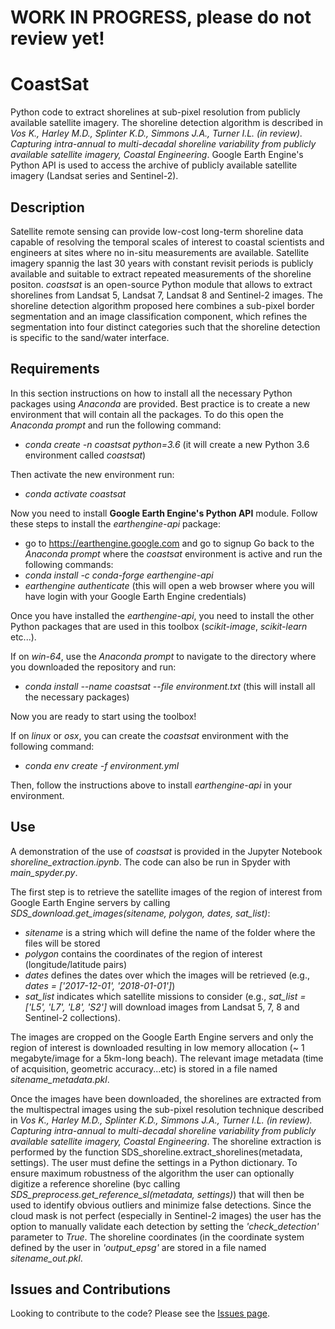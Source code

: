 # WORK IN PROGRESS, please do not review yet!

# CoastSat

Python code to extract shorelines at sub-pixel resolution from publicly available satellite imagery. The shoreline detection algorithm is described in *Vos K., Harley M.D., Splinter K.D., Simmons J.A., Turner I.L. (in review). Capturing intra-annual to multi-decadal shoreline variability from publicly available satellite imagery, Coastal Engineering*. Google Earth Engine's Python API is used to access the archive of publicly available satellite imagery (Landsat series and Sentinel-2).

## Description

Satellite remote sensing can provide low-cost long-term shoreline data capable of resolving the temporal scales of interest to coastal scientists and engineers at sites where no in-situ measurements are available. Satellite imagery spannig the last 30 years with constant revisit periods is publicly available and suitable to extract repeated measurements of the shoreline positon.
*coastsat* is an open-source Python module that allows to extract shorelines from Landsat 5, Landsat 7, Landsat 8 and Sentinel-2 images.
The shoreline detection algorithm proposed here combines a sub-pixel border segmentation and an image classification component, which refines the segmentation into four distinct categories such that the shoreline detection is specific to the sand/water interface.

## Requirements

In this section instructions on how to install all the necessary Python packages using *Anaconda* are provided.
Best practice is to create a new environment that will contain all the packages. To do this open the *Anaconda prompt* and run the following command: 
- *conda create -n coastsat python=3.6* (it will create a new Python 3.6 environment called *coastsat*)

Then activate the new environment run:
- *conda activate coastsat*

Now you need to install **Google Earth Engine's Python API** module.
Follow these steps to install the *earthengine-api* package:
- go to https://earthengine.google.com and go to signup
Go back to the *Anaconda prompt* where the *coastsat* environment is active and run the following commands:
- *conda install -c conda-forge earthengine-api*
- *earthengine authenticate* (this will open a web browser where you will have login with your Google Earth Engine credentials)

Once you have installed the *earthengine-api*, you need to install the other Python packages that are used in this toolbox (*scikit-image*, *scikit-learn* etc...). 

If on *win-64*, use the *Anaconda prompt* to navigate to the directory where you downloaded the repository and run:
- *conda install --name coastsat --file environment.txt* (this will install all the necessary packages)

Now you are ready to start using the toolbox!

If on *linux* or *osx*, you can create the *coastsat* environment with the following command:
- *conda env create -f environment.yml*

Then, follow the instructions above to install *earthengine-api* in your environment.

## Use 

A demonstration of the use of *coastsat* is provided in the Jupyter Notebook *shoreline_extraction.ipynb*. The code can also be run in Spyder with *main_spyder.py*.

The first step is to retrieve the satellite images of the region of interest from Google Earth Engine servers by calling *SDS_download.get_images(sitename, polygon, dates, sat_list)*:
- *sitename* is a string which will define the name of the folder where the files will be stored
- *polygon* contains the coordinates of the region of interest (longitude/latitude pairs)
- *dates* defines the dates over which the images will be retrieved (e.g., *dates = ['2017-12-01', '2018-01-01']*)  
- *sat_list* indicates which satellite missions to consider (e.g., *sat_list = ['L5', 'L7', 'L8', 'S2']* will download images from Landsat 5, 7, 8 and Sentinel-2 collections).

The images are cropped on the Google Earth Engine servers and only the region of interest is downloaded resulting in low memory allocation (~ 1 megabyte/image for a 5km-long beach). The relevant image metadata (time of acquisition, geometric accuracy...etc) is stored in a file named *sitename_metadata.pkl*.

Once the images have been downloaded, the shorelines are extracted from the multispectral images using the sub-pixel resolution technique described in *Vos K., Harley M.D., Splinter K.D., Simmons J.A., Turner I.L. (in review). Capturing intra-annual to multi-decadal shoreline variability from publicly available satellite imagery, Coastal Engineering*.
The shoreline extraction is performed by the function SDS_shoreline.extract_shorelines(metadata, settings). The user must define the settings in a Python dictionary. To ensure maximum robustness of the algorithm the user can optionally digitize a reference shoreline (byc calling *SDS_preprocess.get_reference_sl(metadata, settings)*) that will then be used to identify obvious outliers and minimize false detections. Since the cloud mask is not perfect (especially in Sentinel-2 images) the user has the option to manually validate each detection by setting the *'check_detection'* parameter to *True*.
The shoreline coordinates (in the coordinate system defined by the user in *'output_epsg'* are stored in a file named *sitename_out.pkl*.

## Issues and Contributions

Looking to contribute to the code? Please see the [Issues page](https://github.com/kvos/coastsat/issues).
